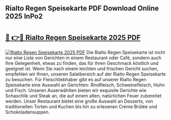 ## Rialto Regen Speisekarte PDF Download Online 2025 lnPo2

# <h2><a href="http://gceeba.nevu.top/?p=Rialto+Regen+Speisekarte">🔗 👉🔴 Rialto Regen Speisekarte 2025 PDF</a></h2>

[![Rialto Regen Speisekarte 2025 PDF](https://i.imgur.com/dBaPXMq.png)](http://gceeba.nevu.top/?p=Rialto+Regen+Speisekarte)
Die Rialto Regen Speisekarte ist nicht nur eine Liste von Gerichten in einem Restaurant oder Café, sondern auch Ihre Gelegenheit, etwas zu finden, das für Ihren Geschmack köstlich und geeignet ist. Wenn Sie nach einem leichten und frischen Gericht suchen, empfehlen wir Ihnen, unseren Salatbereich auf der Rialto Regen Speisekarte zu besuchen. Für Fleischliebhaber gibt es auf unserer Rialto Regen Speisekarte eine Auswahl an Gerichten: Rindfleisch, Schweinefleisch, Huhn und Fisch. Unseren Auserwählten bieten wir exquisite Gerichte wie Schaschlik und Steak an, die auf einem alten, natürlichen Feuer zubereitet werden. Unser Restaurant bietet eine große Auswahl an Desserts, von traditionellen Torten und Kuchen bis hin zu erlesenen Crème Brûlée und Schokoladensuppen.
